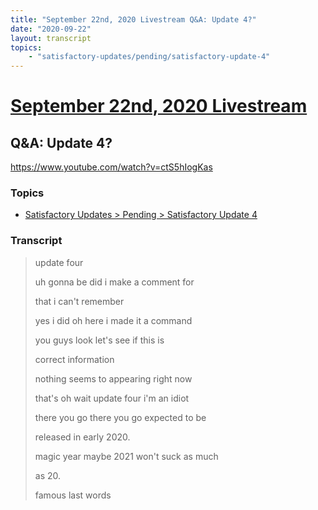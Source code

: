 ```yaml
---
title: "September 22nd, 2020 Livestream Q&A: Update 4?"
date: "2020-09-22"
layout: transcript
topics:
    - "satisfactory-updates/pending/satisfactory-update-4"
---
```

# [September 22nd, 2020 Livestream](../2020-09-22.md)
## Q&A: Update 4?
https://www.youtube.com/watch?v=ctS5hIogKas

### Topics
* [Satisfactory Updates > Pending > Satisfactory Update 4](../topics/satisfactory-updates/pending/satisfactory-update-4.md)

### Transcript

> update four
>
> uh gonna be did i make a comment for
>
> that i can't remember
>
> yes i did oh here i made it a command
>
> you guys look let's see if this is
>
> correct information
>
> nothing seems to appearing right now
>
> that's oh wait update four i'm an idiot
>
> there you go there you go expected to be
>
> released in early 2020.
>
> magic year maybe 2021 won't suck as much
>
> as 20.
>
> famous last words
